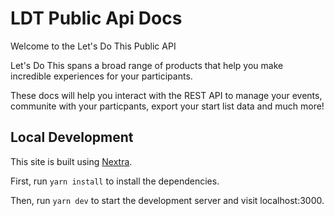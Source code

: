 # LDT Public Api Docs

Welcome to the Let's Do This Public API

Let's Do This spans a broad range of products that help you make incredible experiences for your participants.

These docs will help you interact with the REST API to manage your events, communite with your particpants, export your start list data and much more!


## Local Development

This site is built using [Nextra](https://nextra.site).

First, run `yarn install` to install the dependencies.

Then, run `yarn dev` to start the development server and visit localhost:3000.
